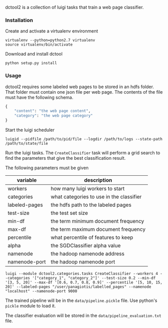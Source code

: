 dctool2 is a collection of luigi tasks that train a web page classifier.

### Installation
Create and activate a virtualenv environment

```
virtualenv --python=python2.7 virtualenv
source virtualenv/bin/activate
```

Download and install dctool

```
python setup.py install
```

### Usage
dctool2 requires some labeled web pages to be stored in an hdfs folder. That
folder must contain one json file per web page. The contents of the file must
have the following schema.

```python
{
    "content": "the web page content",
    "category": "the web page category"
}
```

Start the luigi scheduler

```
luigid --pidfile /path/to/pid/file --logdir /path/to/logs --state-path /path/to/state/file
```

Run the luigi tasks. The `CreateClassifier` task will perform a grid search to find the
parameters that give the best classification result. 

The following parameters must be given

| variable      | description                              |
| ------------- | ---------------------------------------- |
| workers       | how many luigi workers to start          |
| categories    | what categories to use in the classifier |
| labeled-pages | the hdfs path to the labeled pages       |
| test-size     | the test set size                        |
| min-df        | the term minimum document frequency      |
| max-df        | the term maximum document frequency      |
| percentile    | what percentile of features to keep      |
| alpha         | the SGDClassifier alpha value            |
| namenode      | the hadoop namenode address              |
| namenode-port | the hadoop namenode port                 |


```
luigi --module dctool2.categories.tasks CreateClassifier --workers 4 --categories '["category_1", "category_2"]' --test-size 0.2 --min-df '[3, 5, 20]' --max-df '[0.6, 0.7, 0.8, 0.9]' --percentile '[5, 10, 15, 20]' --labeled-pages "/user/panagiotis/labelled_pages" --namenode "localhost" --namenode-port 9000
```

The trained pipeline will be in the `data/pipeline.pickle` file. Use python's
`pickle` module to load it.

The classifier evaluation will be stored in the `data/pipeline_evaluation.txt` file.
